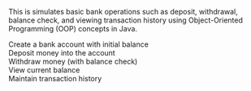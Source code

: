This is simulates basic bank operations such as deposit, withdrawal, balance check, and viewing transaction history using Object-Oriented Programming (OOP) concepts in Java.


Create a bank account with initial balance  
Deposit money into the account  
Withdraw money (with balance check)  
View current balance  
Maintain transaction history  

